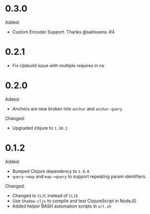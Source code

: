 # 0.3.0

Added:

* Custom Encoder Support. Thanks @saitouena. #4

# 0.2.1

* Fix cljsbuild issue with multiple requires in ns

# 0.2.0

Added:

* Anchors are now broken into `anchor` and `anchor-query`

Changed:

* Upgraded clojure to `1.10.1`

# 0.1.2

Added:

* Bumped Clojure dependency to `1.9.0`
* `query->map` and `map->query` to support repeating param identifiers

Changed:

* Changed to `CLJC` instead of `CLJX`
* Use `Shadow-cljs` to compile and test ClojureScript in NodeJS
* Added helper BASH automation scripts in `url.sh`
